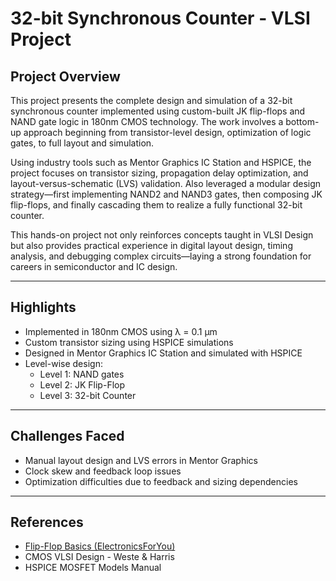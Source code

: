 # 32-bit Synchronous Counter - VLSI Project

## Project Overview


This project presents the complete design and simulation of a 32-bit synchronous counter implemented using custom-built JK flip-flops and NAND gate logic in 180nm CMOS technology. The work involves a bottom-up approach beginning from transistor-level design, optimization of logic gates, to full layout and simulation.

Using industry tools such as Mentor Graphics IC Station and HSPICE, the project focuses on transistor sizing, propagation delay optimization, and layout-versus-schematic (LVS) validation. Also leveraged a modular design strategy—first implementing NAND2 and NAND3 gates, then composing JK flip-flops, and finally cascading them to realize a fully functional 32-bit counter.

This hands-on project not only reinforces concepts taught in VLSI Design but also provides practical experience in digital layout design, timing analysis, and debugging complex circuits—laying a strong foundation for careers in semiconductor and IC design.

---

## Highlights

- Implemented in 180nm CMOS using λ = 0.1 µm
- Custom transistor sizing using HSPICE simulations
- Designed in Mentor Graphics IC Station and simulated with HSPICE
- Level-wise design:
  - Level 1: NAND gates
  - Level 2: JK Flip-Flop
  - Level 3: 32-bit Counter

---

## Challenges Faced

- Manual layout design and LVS errors in Mentor Graphics
- Clock skew and feedback loop issues
- Optimization difficulties due to feedback and sizing dependencies

---

## References

- [Flip-Flop Basics (ElectronicsForYou)](https://www.electronicsforu.com/technology-trends/learn-electronics/flip-flop-rs-jk-t-d)
- CMOS VLSI Design - Weste & Harris
- HSPICE MOSFET Models Manual
